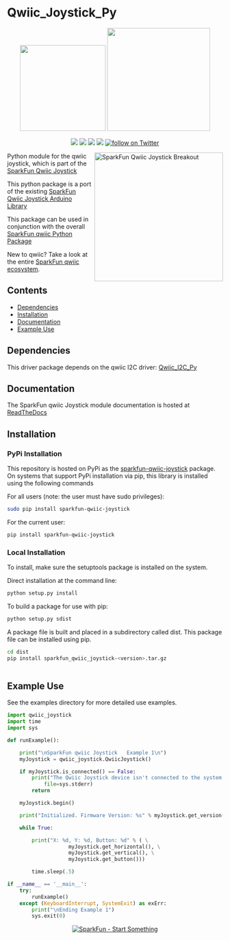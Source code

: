 Qwiic_Joystick_Py
==================

<p align="center">
   <img src="https://cdn.sparkfun.com/assets/custom_pages/2/7/2/qwiic-logo-registered.jpg"  width=200>  
   <img src="https://www.python.org/static/community_logos/python-logo-master-v3-TM.png"  width=240>   
</p>
<p align="center">
	<a href="https://pypi.org/project/sparkfun-qwiic-joystick/" alt="Package">
		<img src="https://img.shields.io/pypi/pyversions/sparkfun_qwiic_joystick.svg" /></a>
	<a href="https://github.com/sparkfun/Qwiic_Joystick_Py/issues" alt="Issues">
		<img src="https://img.shields.io/github/issues/sparkfun/Qwiic_Joystick_Py.svg" /></a>
	<a href="https://qwiic-joystick-py.readthedocs.io/en/latest/?" alt="Documentation">
		<img src="https://readthedocs.org/projects/qwiic-joystick-py/badge/?version=latest&style=flat" /></a>
	<a href="https://github.com/sparkfun/Qwiic_Joystick_Py/blob/master/LICENSE" alt="License">
		<img src="https://img.shields.io/badge/license-MIT-blue.svg" /></a>
	<a href="https://twitter.com/intent/follow?screen_name=sparkfun">
        	<img src="https://img.shields.io/twitter/follow/sparkfun.svg?style=social&logo=twitter"
           	 alt="follow on Twitter"></a>
	
</p>

<img src="https://cdn.sparkfun.com//assets/parts/1/3/5/5/8/15168-SparkFun_Qwiic_Joystick-01.jpg"  align="right" width=300 alt="SparkFun Qwiic Joystick Breakout">

Python module for the qwiic joystick, which is part of the [SparkFun Qwiic Joystick](https://www.sparkfun.com/products/15168)

This python package is a port of the existing [SparkFun Qwiic Joystick Arduino Library](https://github.com/sparkfun/SparkFun_Qwiic_Joystick_Arduino_Library)

This package can be used in conjunction with the overall [SparkFun qwiic Python Package](https://github.com/sparkfun/Qwiic_Py)

New to qwiic? Take a look at the entire [SparkFun qwiic ecosystem](https://www.sparkfun.com/qwiic).

## Contents

* [Dependencies](#dependencies)
* [Installation](#installation)
* [Documentation](#documentation)
* [Example Use](#example-use)

Dependencies 
---------------
This driver package depends on the qwiic I2C driver: 
[Qwiic_I2C_Py](https://github.com/sparkfun/Qwiic_I2C_Py)

Documentation
-------------
The SparkFun qwiic Joystick module documentation is hosted at [ReadTheDocs](https://qwiic-joystick-py.readthedocs.io/en/latest/?)

Installation
-------------

### PyPi Installation
This repository is hosted on PyPi as the [sparkfun-qwiic-joystick](https://pypi.org/project/sparkfun-qwiic-joystick/) package. On systems that support PyPi installation via pip, this library is installed using the following commands

For all users (note: the user must have sudo privileges):
```sh
sudo pip install sparkfun-qwiic-joystick
```
For the current user:

```sh
pip install sparkfun-qwiic-joystick
```

### Local Installation
To install, make sure the setuptools package is installed on the system.

Direct installation at the command line:
```sh
python setup.py install
```

To build a package for use with pip:
```sh
python setup.py sdist
 ```
A package file is built and placed in a subdirectory called dist. This package file can be installed using pip.
```sh
cd dist
pip install sparkfun_qwiic_joystick-<version>.tar.gz
  
```
Example Use
 ---------------
See the examples directory for more detailed use examples.

```python
import qwiic_joystick
import time
import sys

def runExample():

	print("\nSparkFun qwiic Joystick   Example 1\n")
	myJoystick = qwiic_joystick.QwiicJoystick()

	if myJoystick.is_connected() == False:
		print("The Qwiic Joystick device isn't connected to the system. Please check your connection", \
			file=sys.stderr)
		return

	myJoystick.begin()

	print("Initialized. Firmware Version: %s" % myJoystick.get_version())

	while True:

		print("X: %d, Y: %d, Button: %d" % ( \
					myJoystick.get_horizontal(), \
					myJoystick.get_vertical(), \
					myJoystick.get_button()))

		time.sleep(.5)

if __name__ == '__main__':
	try:
		runExample()
	except (KeyboardInterrupt, SystemExit) as exErr:
		print("\nEnding Example 1")
		sys.exit(0)

```
<p align="center">
<a href="https://www.sparkfun.com" alt="SparkFun">
<img src="https://cdn.sparkfun.com/assets/custom_pages/3/3/4/dark-logo-red-flame.png" alt="SparkFun - Start Something"></a>
</p>
